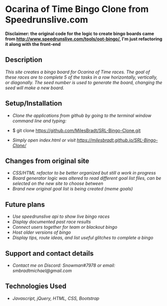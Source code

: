 # Ocarina of Time Bingo Clone from Speedrunslive.com

**Disclaimer: the original code for the logic to create bingo boards came from <http://www.speedrunslive.com/tools/oot-bingo/>, I'm just refactoring it along with the front-end**

## Description

_This site creates a bingo board for Ocarina of Time races. 
The goal of these races are to complete 5 of the tasks in a row horizontally, vertically, or diagonally.
The seed number is used to generate the board, changing the seed will make a new board._

## Setup/Installation 

* _Clone the applications from github by going to the terminal window command line and typing:_

* $ git clone https://github.com/MilesBradt/SRL-Bingo-Clone.git

* _Simply open index.html or visit <https://milesbradt.github.io/SRL-Bingo-Clone/>_

## Changes from original site
* _CSS/HTML refactor to be better organized but still a work in progress_
* _Board generator logic was altered to read different goal list files, can be selected on the new site to choose between_
* _Brand new original goal list is being created (meme goals)_

## Future plans

* _Use speedrunslive api to show live bingo races_
* _Display documented past race results_
* _Connect users together for team or blackout bingo_
* _Host older versions of bingo_
* _Display tips, route ideas, and list useful glitches to complete a bingo_

## Support and contact details

* _Contact me on Discord: Snowman#7978 or email: smbradtmichael@gmail.com_

## Technologies Used

* _Javascript, jQuery, HTML, CSS, Bootstrap_
